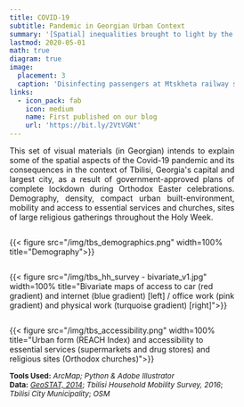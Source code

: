 ```yaml
---
title: COVID-19 
subtitle: Pandemic in Georgian Urban Context 
summary: '[Spatial] inequalities brought to light by the pandemic'
lastmod: 2020-05-01
math: true
diagram: true
image:
  placement: 3
  caption: 'Disinfecting passengers at Mtskheta railway station during the Spanish flu pandemic. **Source**: National Archives of Georgia'
links:
  - icon_pack: fab
    icon: medium
    name: First published on our blog
    url: 'https://bit.ly/2VtVGNt'
---
```


<p align="justify">
This set of visual materials (in Georgian) intends to explain some of the spatial aspects of the Covid-19 pandemic and its consequences in the context of Tbilisi, Georgia's capital and largest city, as a result of government-approved plans of complete lockdown during Orthodox Easter celebrations. 
Demography, density, compact urban built-environment, mobility and access to essential services and churches, sites of large religious gatherings throughout the Holy Week.
</p>

<!DOCTYPE html>
<html>
<head>
<meta name="viewport" content="width=device-width, initial-scale=1">
<style>
* {
  box-sizing: border-box;
}

/* Create two equal columns that floats next to each other */
.column {
  float: left;
  width: 50%;
  padding: 10px;
}

/* Clear floats after the columns */
.row:after {
  content: "";
  display: table;
  clear: both;
}

/* Responsive layout - makes the two columns stack on top of each other instead of next to each other */
@media screen and (max-width: 600px) {
  .column {
    width: 100%;
  }
}
</style>
</head>
<body>

<div class="row">
  <div class="column" style="">
    <p>{{< figure src="/img/tbs_demographics.png" width=100% title="Demography">}}</p>
  </div>
</div>
<div class="row">
  <div class="column" style="">
    <p>{{< figure src="/img/tbs_hh_survey - bivariate_v1.jpg" width=100% title="Bivariate maps of access to car (red gradient) and internet (blue gradient) [left] / office work (pink gradient) and physical work (turquoise gradient) [right]">}}</p>
  </div>
</div>
<div class="row">
    <div class="column" style="">
     <p>{{< figure src="/img/tbs_accessibility.png" width=100% title="Urban form (REACH Index) and accessibility to essential services (supermarkets and drug stores) and religious sites (Orthodox churches)">}}</p>
  </div>
</div>
</body>
</html>

<font size="2">
    <b>Tools Used:</b> <i>ArcMap; Python & Adobe Illustrator</i>  <br> <b>Data:</b> <a href="https://www.geostat.ge/ka"><i>GeoSTAT, 2014</i></a>; <i>Tbilisi Household Mobility Survey, 2016</i>; <i>Tbilisi City Municipality</i>; <i>OSM</i>
</font>